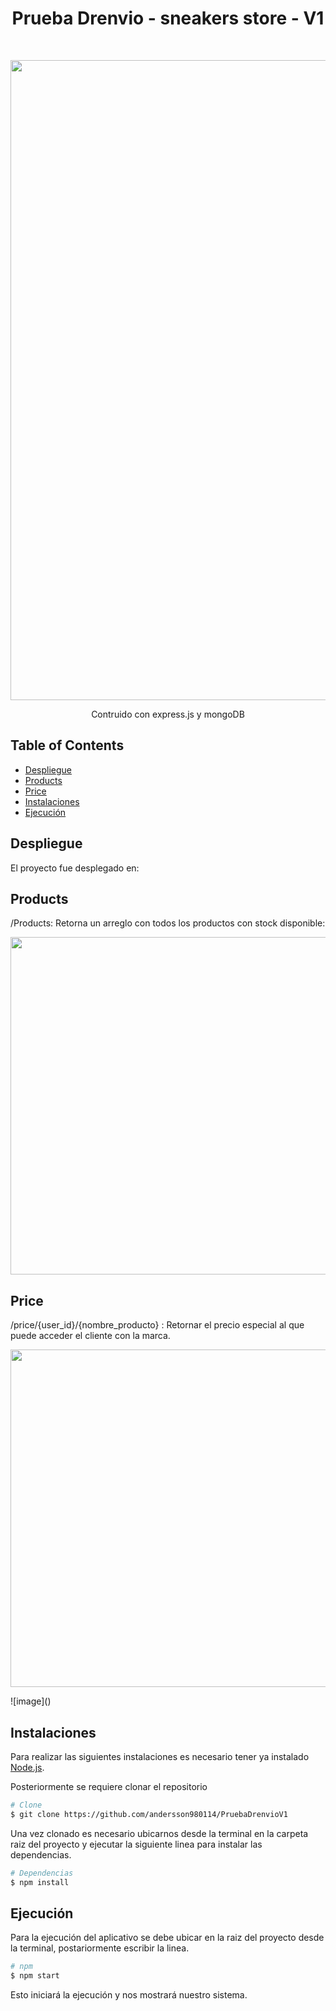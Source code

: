 <h1 align="center"> Prueba Drenvio - sneakers store - V1 </h1> <br>

<p align="center">
  <a href="#"> 
    <img  src="https://github.com/andersson980114/PruebaDrenvioV1/assets/70853111/fd52b01e-33f8-4bec-99b0-973d654cb70d" width="1024">  
  </a>
</p>  

<p align="center">
  Contruido con express.js y mongoDB
</p>
 
<!-- START doctoc generated TOC please keep comment here to allow auto update -->
<!-- DON'T EDIT THIS SECTION, INSTEAD RE-RUN doctoc TO UPDATE -->
## Table of Contents

- [Despliegue](#Despliegue)
- [Products](#Products)
- [Price](#Price)
- [Instalaciones](#Instalaciones) 
- [Ejecución](#Ejecución) 

<!-- END doctoc generated TOC please keep comment here to allow auto update -->

## Despliegue
El proyecto fue desplegado en: 

## Products
/Products: Retorna un arreglo con todos los productos con stock disponible:

<p align="center">
  <a href="#"> 
    <img  src= "https://github.com/andersson980114/PruebaDrenvioV1/assets/70853111/94141ed8-811a-4542-b1d1-d06ea6e6fb94" width="540"> 
  </a>
</p>  

## Price

/price/{user_id}/{nombre_producto} : Retornar el precio especial al que puede acceder el cliente con la marca.

<p align="center">
  <a href="#"> 
    <img  src= "https://github.com/andersson980114/PruebaDrenvioV1/assets/70853111/2b3714d6-fb4e-46fe-a5c9-f7c80c5256fa" width="540"> 
  </a>
</p>  
![image]()

## Instalaciones

Para realizar las siguientes instalaciones es necesario tener ya instalado [Node.js](https://nodejs.org/es/download/).

Posteriormente se requiere clonar el repositorio

```bash
# Clone
$ git clone https://github.com/andersson980114/PruebaDrenvioV1
```

Una vez clonado es necesario ubicarnos desde la terminal en la carpeta raiz del proyecto y ejecutar la siguiente linea para instalar las dependencias.
```bash
# Dependencias
$ npm install
```
 
## Ejecución
Para la ejecución del aplicativo se debe ubicar en la raiz del proyecto desde la terminal, postariormente escribir la linea.
```bash
# npm 
$ npm start
```

Esto iniciará la ejecución y nos mostrará nuestro sistema.



 
 

